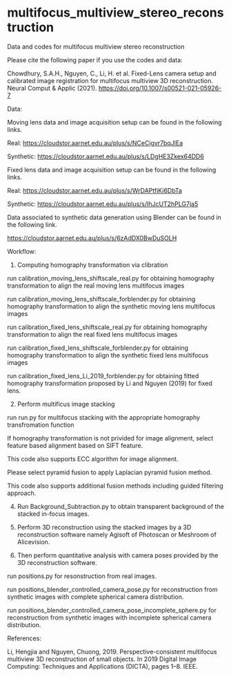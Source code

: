 # multifocus_multiview_stereo_reconstruction
Data and codes for multifocus multiview stereo reconstruction

Please cite the following paper if you use the codes and data:

Chowdhury, S.A.H., Nguyen, C., Li, H. et al. Fixed-Lens camera setup and calibrated image registration for multifocus multiview 3D reconstruction. Neural Comput & Applic (2021). https://doi.org/10.1007/s00521-021-05926-7

Data:

Moving lens data and image acquisition setup can be found in the following links.

Real: https://cloudstor.aarnet.edu.au/plus/s/NCeCigvr7bqJlEa

Synthetic: https://cloudstor.aarnet.edu.au/plus/s/LDgHE3Zkex64DD6

Fixed lens data and image acquisition setup can be found in the following links.

Real: https://cloudstor.aarnet.edu.au/plus/s/WrDAPtfiKi6DbTa

Synthetic: https://cloudstor.aarnet.edu.au/plus/s/IhJcUT2hPLG7ja5

Data associated to synthetic data generation using Blender can be found in the following link.

https://cloudstor.aarnet.edu.au/plus/s/6zAdDX0BwDuSOLH

Workflow:

1. Computing homography transformation via clibration

run calibration_moving_lens_shiftscale_real.py for obtaining homography transformation to align the real moving lens multifocus images

run calibration_moving_lens_shiftscale_forblender.py for obtaining homography transformation to align the synthetic moving lens multifocus images

run calibration_fixed_lens_shiftscale_real.py for obtaining homography transformation to align the real fixed lens multifocus images

run calibration_fixed_lens_shiftscale_forblender.py for obtaining homography transformation to align the synthetic fixed lens multifocus images

run calibration_fixed_lens_Li_2019_forblender.py for obtaining fitted homography transformation proposed by Li and Nguyen (2019) for fixed lens.

2. Perform multificus image stacking

run run.py for multifocus stacking with the appropriate homography transfromation function

If homography transformation is not privided for image alignment, select feature based alignment based on SIFT feature.

This code also supports ECC algorithm for image alignment.



Please select pyramid fusion to apply Laplacian pyramid fusion method.

This code also supports additional fusion methods including guided filtering approach.

4. Run Background_Subtraction.py to obtain transparent background of the stacked in-focus images.

5. Perform 3D reconstruction using the stacked images by a 3D reconstruction software namely Agisoft of Photoscan or Meshroom of Alicevision.

6. Then perform quantitative analysis with camera poses provided by the 3D reconstruction software.

run positions.py for resonstruction from real images.

run positions_blender_controlled_camera_pose.py for reconstruction from synthetic images with complete spherical camera distribution.

run positions_blender_controlled_camera_pose_incomplete_sphere.py for reconstruction from synthetic images with incomplete spherical camera distribution.

References:

Li, Hengjia and Nguyen, Chuong, 2019. Perspective-consistent multifocus multiview 3D reconstruction of small objects. In 2019 Digital Image Computing: Techniques and Applications (DICTA), pages 1–8. IEEE.
